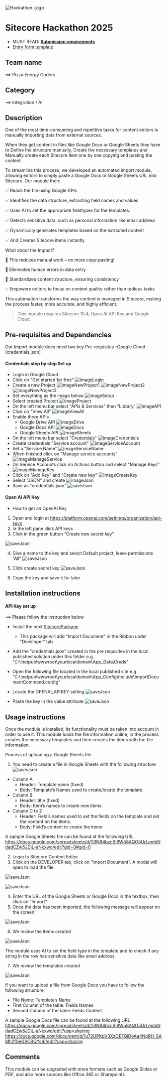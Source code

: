 ![Hackathon Logo](docs/images/hackathon.png?raw=true "Hackathon Logo")

# Sitecore Hackathon 2025

-   MUST READ: **[Submission requirements](SUBMISSION_REQUIREMENTS.md)**
-   [Entry form template](ENTRYFORM.md)

## Team name

⟹ Pizza Energy Coders

## Category

⟹ Integration / AI  

## Description

One of the most time-consuming and repetitive tasks for content editors is manually importing data from external sources. 

When they get content in files like Google Docs or Google Sheets they have to
Define the structure manually, Create the necessary templates and Manually create each Sitecore item one by one copying and pasting the content

To streamline this process, we developed an automated import module, allowing editors to simply paste a Google Docs or Google Sheets URL into Sitecore. Our module then:

✅ Reads the file using Google APIs

✅ Identifies the data structure, extracting field names and values

✅ Uses AI to set the appropriate fieldtypes for the templates.

✅ Detects sensitive data, such as personal information like email address

✅ Dynamically generates templates based on the extracted content

✅ And Creates Sitecore items instantly

What about the Impact?

🚀 This reduces manual work – no more copy-pasting!

🎯 Eliminates human errors in data entry

📏 Standardizes content structure, ensuring consistency

💡 Empowers editors to focus on content quality rather than tedious tasks

This automation transforms the way content is managed in Sitecore, making the process faster, more accurate, and highly efficient.

> This module requires Sitecore 10.4, Open AI API Key and Google Cloud.

## Pre-requisites and Dependencies

Our Import module does need two key Pre-requisites
-Google Cloud (credentials.json)

#### Credentials step by step Set up

-   Login in Google Cloud
-   Click on "Get started for free"
    ![imageLogin](docs/images/image1.png?raw=true)
-   Create a new Project
    ![imageNewProject1](docs/images/image2.png?raw=true)
    ![imageNewProject2](docs/images/image3.png?raw=true)
    ![imageNewProject3](docs/images/image5.png?raw=true)
-   Set everything as the image below
    ![imageSetup](docs/images/image4.png?raw=true)
-   Select created Project
    ![imageProject](docs/images/image7.png?raw=true)
-   On the left menu bar select "APIs & Services" then "Library"
    ![imageAPI](docs/images/image6.png?raw=true)
-   Click on "View All"
    ![imageViewAll](docs/images/image9.png?raw=true)
-   Enable three APIs
    -   Google Drive API
        ![imageDrive](docs/images/image8.png?raw=true)
    -   Google Docs API
        ![imageDocs](docs/images/image10.png?raw=true)
    -   Google Sheets API
        ![imageSheets](docs/images/image12.png?raw=true)
-   On the left menu bar select "Credentials"
    ![imageCredentials](docs/images/image11.png?raw=true)
-   Create credentials "Service account"
    ![imageServiceAccount](docs/images/image13.png?raw=true)
-   Set a "Service Name"
    ![imageServiceName](docs/images/image14.png?raw=true)
-   When finished click on "Manage service accounts"
    ![imageManageService](docs/images/image15.png?raw=true)
-   On Service Accounts click on Actions button and select "Manage Keys"
    ![imageManageKey](docs/images/image16.png?raw=true)
-   Click on "Add Key" and "Create new key"
    ![imageCreateKey](docs/images/image17.png?raw=true)
-   Select "JSON" and create
    ![imageJson](docs/images/image18.png?raw=true)
-   Save as "credentials.json"
    ![saveJson](docs/images/image19.png?raw=true)

#### Open AI API Key

-   How to get an OpenAI Key
1. Open and login at https://platform.openai.com/settings/organization/api-keys
2.	In the left pane click API keys
3.	Click in the green button “Create new secret key”

![saveJson](docs/images/OpenAI1.png?raw=true)

4.	Give a name to the key and select Default project, leave permissions “All”
![saveJson](docs/images/OpenAI2.png?raw=true)

5.	Click create secret key
![saveJson](docs/images/OpenAI3.png?raw=true)

6.	Copy the key and save it for later


## Installation instructions

#### API Key set up

⟹ Please follow the instruction below

-  Install the next [SitecorePackage](packages/ImportDocument-2.zip)
    -   This package will add "Import Document" in the Ribbon under "Developer" tab
-  Add the "credentials.json" created in the pre requisites in the local published solution under this folder e.g. "C:\inetpub\wwwroot\yourlocaldomain\App_Data\Creds"
-  Open the following file located in the local published site e.g. "C:\inetpub\wwwroot\yourlocaldomain\App_Config\Include\ImportDocumentCommand.config"
-  Locate the OPENAI_APIKEY setting
![saveJson](docs/images/OpenAI4.png?raw=true)

-  Paste the key in the value attribute
![saveJson](docs/images/OpenAI5.png?raw=true)

## Usage instructions

Once the module is installed, its functionality must be taken into account in order to use it. This module loads the file information online, in the process creates the necessary templates and then creates the items with the file information.

Process of uploading a Google Sheets file
1.	You need to create a file in Google Sheets with the following structure
![saveJson](docs/images/OpenAI6.png?raw=true)

-	Column A
    -	Header: Template name (fixed) 
    -	Body: Template’s Names used to create/locate the template.
-	Column B
    -	Header: title (fixed) 
    -	Body: Item’s names to create new items.
-	Column C to Z
    -	Header: Field’s names used to set the fields on the template and set the content on the items.
    -	Body: Field’s content to create the items

A sample Google Sheets file can be found at the following URL
https://docs.google.com/spreadsheets/d/1i3NB4bzcSj8W58AQO5UrLembNdadCZw5JDiL-aNkxwo/edit?gid=0#gid=0

2.	Login to Sitecore Content Editor
3.	Click on the DEVELOPER tab, click on “Import Document”. A modal will open to load the file.

![saveJson](docs/images/OpenAI7.png?raw=true)

![saveJson](docs/images/OpenAI8.png?raw=true)

4.	Enter the URL of the Google Sheets or Google Docs in the textbox, then click on “Import”
5.	Once the data has been imported, the following message will appear on the screen

![saveJson](docs/images/OpenAI9.png?raw=true)

6.	We review the items created

![saveJson](docs/images/OpenAI10.png?raw=true)

The module uses AI to set the field type in the template and to check if any string in the row has sensitive data like email address.

7.	We review the templates created

![saveJson](docs/images/OpenAI11.png?raw=true)

If you want to upload a file from Google Docs you have to follow the following structure:
-	File Name: Template’s Name
-	First Column of the table: Fields Names
-	Second Column of the table: Fields Content.

A sample Google Docs file can be found at the following URL
https://docs.google.com/spreadsheets/d/1i3NB4bzcSj8W58AQO5UrLembNdadCZw5JDiL-aNkxwo/edit?usp=sharing
https://docs.google.com/document/d/1u72UPKpV3XzOE7GiDoAa4NpRH_SAMh2fSeGVCBQYs4I/edit?usp=sharing

## Comments

This module can be upgraded with more formats such as Google Slides or PDF, and also more sources like Office 365 or Sharepoints

